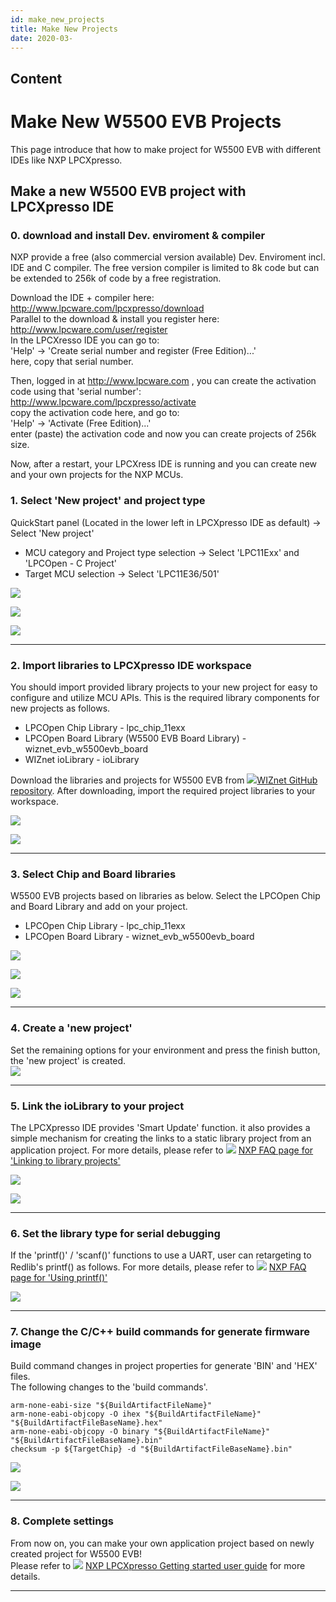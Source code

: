 ```yaml
---
id: make_new_projects
title: Make New Projects
date: 2020-03-
---
```


## Content

# Make New W5500 EVB Projects

This page introduce that how to make project for W5500 EVB with
different IDEs like NXP LPCXpresso.

## Make a new W5500 EVB project with LPCXpresso IDE

### 0. download and install Dev. enviroment & compiler

NXP provide a free (also commercial version available) Dev. Enviroment
incl. IDE and C compiler. The free version compiler is limited to 8k
code but can be extended to 256k of code by a free registration.

Download the IDE + compiler here:  
<http://www.lpcware.com/lpcxpresso/download>  
Parallel to the download & install you register here:  
<http://www.lpcware.com/user/register>  
In the LPCXresso IDE you can go to:  
'Help' -\> 'Create serial number and register (Free Edition)...'  
here, copy that serial number.

Then, logged in at <http://www.lpcware.com> , you can create the
activation code using that 'serial number':
<http://www.lpcware.com/lpcxpresso/activate>  
copy the activation code here, and go to:  
'Help' -\> 'Activate (Free Edition)...'  
enter (paste) the activation code and now you can create projects of
256k size.

Now, after a restart, your LPCXress IDE is running and you can create
new and your own projects for the NXP MCUs.

### 1. Select 'New project' and project type

QuickStart panel (Located in the lower left in LPCXpresso IDE as
default) -\> Select 'New project'  

  - MCU category and Project type selection -\> Select 'LPC11Exx' and
    'LPCOpen - C Project'
  - Target MCU selection -\> Select 'LPC11E36/501'

![](/products/w5500/w5500_evb/figures/make_new_project_quickstart_box.jpg)

![](/products/w5500/w5500_evb/figures/make_new_project_newproject_box.jpg)

![](/products/w5500/w5500_evb/figures/make_new_project_select_mcu_box.jpg)

-----

### 2. Import libraries to LPCXpresso IDE workspace

You should import provided library projects to your new project for easy
to configure and utilize MCU APIs. This is the required library
components for new projects as follows.  

  - LPCOpen Chip Library - lpc\_chip\_11exx
  - LPCOpen Board Library (W5500 EVB Board Library) -
    wiznet\_evb\_w5500evb\_board
  - WIZnet ioLibrary - ioLibrary

Download the libraries and projects for W5500 EVB from
![](/products/w5500/w5500_evb/icons/link.png)[WIZnet GitHub
repository](https://github.com/Wiznet/W5500_EVB). After downloading,
import the required project libraries to your workspace.

![](/products/w5500/w5500_evb/figures/make_new_project_select_libs_box1.jpg)

![](/products/w5500/w5500_evb/figures/make_new_project_import_lib_box.jpg)

-----

### 3. Select Chip and Board libraries

W5500 EVB projects based on libraries as below. Select the LPCOpen Chip
and Board Library and add on your project.

  - LPCOpen Chip Library - lpc\_chip\_11exx
  - LPCOpen Board Library - wiznet\_evb\_w5500evb\_board

![](/products/w5500/w5500_evb/figures/make_new_project_select_libs_box2.jpg)

![](/products/w5500/w5500_evb/figures/make_new_project_lib_chip_box.jpg)

![](/products/w5500/w5500_evb/figures/make_new_project_lib_board_box.jpg)

-----

### 4. Create a 'new project'

Set the remaining options for your environment and press the finish
button, the 'new project' is created.  
![](/products/w5500/w5500_evb/figures/make_new_project_project_explorer_box.jpg)

-----

### 5\. Link the ioLibrary to your project

The LPCXpresso IDE provides 'Smart Update' function. it also provides a
simple mechanism for creating the links to a static library project from
an application project. For more details, please refer to
![](/products/w5500/w5500_evb/icons/link.png) [NXP FAQ page for 'Linking
to library
projects'](http://www.lpcware.com/content/faq/lpcxpresso/creating-linking-library-projects)

![](/products/w5500/w5500_evb/figures/make_new_project_smart_update.jpg)

![](/products/w5500/w5500_evb/figures/make_new_project_smart_update_select_box.jpg)

-----

### 6. Set the library type for serial debugging

If the 'printf()' / 'scanf()' functions to use a UART, user can
retargeting to Redlib's printf() as follows. For more details, please
refer to ![](/products/w5500/w5500_evb/icons/link.png) [NXP FAQ page for
'Using
printf()'](http://www.lpcware.com/content/faq/lpcxpresso/using-printf)

![](/products/w5500/w5500_evb/figures/make_new_project_set_the_library_type_box.jpg)

-----

### 7. Change the C/C++ build commands for generate firmware image

Build command changes in project properties for generate 'BIN' and 'HEX'
files.  
The following changes to the 'build commands'.

``` make
arm-none-eabi-size "${BuildArtifactFileName}"
arm-none-eabi-objcopy -O ihex "${BuildArtifactFileName}" "${BuildArtifactFileBaseName}.hex"
arm-none-eabi-objcopy -O binary "${BuildArtifactFileName}" "${BuildArtifactFileBaseName}.bin"
checksum -p ${TargetChip} -d "${BuildArtifactFileBaseName}.bin"
```

![](/products/w5500/w5500_evb/figures/make_new_project_properties.jpg)

![](/products/w5500/w5500_evb/figures/make_new_project_properties_post-build_command_box.jpg)

-----

### 8. Complete settings

From now on, you can make your own application project based on newly
created project for W5500 EVB\!  
Please refer to ![](/products/w5500/w5500_evb/icons/download.png) [NXP
LPCXpresso Getting started user
guide](http://www.nxp.com/documents/other/LPCXpresso_Getting_Started_User_Guide.pdf)
for more details.

-----
